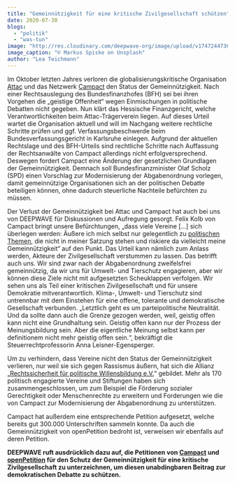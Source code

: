 ```yaml
---
title: "Gemeinnützigkeit für eine kritische Zivilgesellschaft schützen"
date: 2020-07-30
blogs: 
  - "politik"
  - "was-tun"
image: "http://res.cloudinary.com/deepwave-org/image/upload/v1747244736/deepwave.org/Alarmstufe_Rot_Demonstration_Schild-scaled.jpg"
image_caption: "© Markus Spiske on Unsplash"
author: "Lea Teichmann"
---
```


Im Oktober letzten Jahres verloren die globalisierungskritische Organisation [Attac](https://www.attac.de/) und das Netzwerk [Campact](https://www.campact.de/) den Status der Gemeinnützigkeit. Nach einer Rechtsauslegung des Bundesfinanzhofes (BFH) sei bei ihren Vorgehen die „geistige Offenheit“ wegen Einmischungen in politische Debatten nicht gegeben. Nun klärt das Hessische Finanzgericht, welche Verantwortlichkeiten beim Attac-Trägerverein liegen. Auf dieses Urteil wartet die Organisation aktuell und will im Nachgang weitere rechtliche Schritte prüfen und ggf. Verfassungsbeschwerde beim Bundesverfassungsgericht in Karlsruhe einlegen. Aufgrund der aktuellen Rechtslage und des BFH-Urteils sind rechtliche Schritte nach Auffassung der Rechtsanwälte von Campact allerdings nicht erfolgversprechend. Deswegen fordert Campact eine Änderung der gesetzlichen Grundlagen der Gemeinnützigkeit. Demnach soll Bundesfinanzminister Olaf Scholz (SPD) einen Vorschlag zur Modernisierung der Abgabenordnung vorlegen, damit gemeinnützige Organisationen sich an der politischen Debatte beteiligen können, ohne dadurch steuerliche Nachteile befürchten zu müssen.

Der Verlust der Gemeinnützigkeit bei Attac und Campact hat auch bei uns von DEEPWAVE für Diskussionen und Aufregung gesorgt. Felix Kolb von Campact bringt unsere Befürchtungen, „dass viele Vereine \[…\] sich überlegen werden: Äußere ich mich selbst nur gelegentlich zu [politischen Themen](https://www.deepwave.org/blogs/politik/), die nicht in meiner Satzung stehen und riskiere da vielleicht meine Gemeinnützigkeit“ auf den Punkt. Das Urteil kann nämlich zum Anlass werden, Akteure der Zivilgesellschaft verstummen zu lassen. Das betrifft auch uns. Wir sind zwar nach der Abgabenordnung zweifelsfrei gemeinnützig, da wir uns für Umwelt- und Tierschutz engagieren, aber wir können diese Ziele nicht mit aufgesetzten Scheuklappen verfolgen. Wir sehen uns als Teil einer kritischen Zivilgesellschaft und für unsere Demokratie mitverantwortlich. Klima-, Umwelt- und Tierschutz sind untrennbar mit dem Einstehen für eine offene, tolerante und demokratische Gesellschaft verbunden. „Letztlich geht es um parteipolitische Neutralität. Und da sollte dann auch die Grenze gezogen werden, weil, geistig offen kann nicht eine Grundhaltung sein. Geistig offen kann nur der Prozess der Meinungsbildung sein. Aber die eigentliche Meinung selbst kann per definitionem nicht mehr geistig offen sein.“, bekräftigt die Steuerrechtprofessorin Anna Leisner-Egensperger.

Um zu verhindern, dass Vereine nicht den Status der Gemeinnützigkeit verlieren, nur weil sie sich gegen Rassismus äußern, hat sich die Allianz „[Rechtssicherheit für politische Willensbildung e.V.](https://www.zivilgesellschaft-ist-gemeinnuetzig.de/die-allianz/)“ gebildet. Mehr als 170 politisch engagierte Vereine und Stiftungen haben sich zusammengeschlossen, um zum Beispiel die Förderung sozialer Gerechtigkeit oder Menschenrechte zu erweitern und Forderungen wie die von Campact zur Modernisierung der Abgabenordnung zu unterstützen.

Campact hat außerdem eine entsprechende Petition aufgesetzt, welche bereits gut 300.000 Unterschriften sammeln konnte. Da auch die Gemeinnützigkeit von openPetition bedroht ist, verweisen wir ebenfalls auf deren Petition.

**DEEPWAVE ruft ausdrücklich dazu auf, die Petitionen von [Campact](https://aktion.campact.de/gemeinnuetzigkeit/appell/teilnehmen?pk_vid=aefa7e6db4cda4461592213935d87ea7) und [openPetition](https://www.openpetition.de/petition/online/zivilgesellschaft-nuetzt-der-gemeinschaft-politische-beteiligung-ist-gemeinnuetzig) für den Schutz der Gemeinnützigkeit für eine kritische Zivilgesellschaft zu unterzeichnen, um diesen unabdingbaren Beitrag zur demokratischen Debatte zu schützen.**
